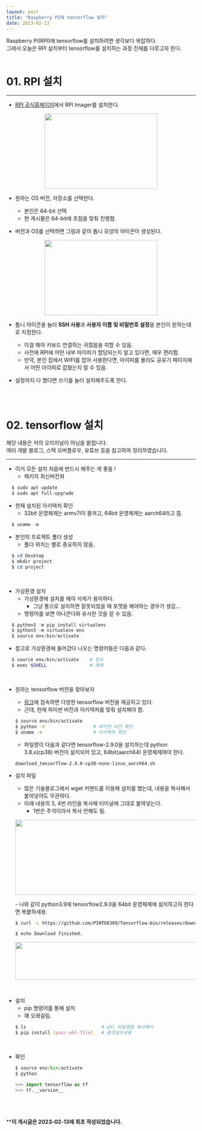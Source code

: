 ```yaml
---
layout: post
title: "Raspberry PI에 tensorflow 설치"
date: 2023-02-13
---
```



Raspberry PI(RPI)에 tensorflow를 설치하려면 생각보다 복잡하다. <br/>
그래서 오늘은 RPI 설치부터 tensorflow를 설치하는 과정 전체를 다루고자 한다. <br/><br/>

# 01. RPI 설치
<hr>

- [RPI 공식홈페이지](https://www.raspberrypi.com/software/)에서 RPI Imager를 설치한다.
<p align="center"><img src="https://user-images.githubusercontent.com/33558083/218372952-c0ca82ad-4a01-4776-8054-3e9face90c13.JPG" height="200px" width="300px"></p>

- 원하는 OS 버전, 저장소를 선택한다.
  - 본인은 64-bit 선택
  - 현 게시물은 64-bit에 초점을 맞춰 진행함.

- 버전과 OS를 선택하면 그림과 같이 톱니 모양의 아이콘이 생성된다.
<p align="center"><img src="https://user-images.githubusercontent.com/33558083/218372957-82769388-3ac7-40ae-b9e9-bd687dd71341.JPG" height="200px" width="300px"></p>

- 톱니 아이콘을 눌러 **SSH 사용**과 **사용자 이름 및 비밀번호 설정**을 본인이 원하는대로 지정한다.
  - 이걸 해야 키보드 연결하는 귀찮음을 피할 수 있음.
  - 사전에 RPI에 어떤 내부 아이피가 할당되는지 알고 있다면, 매우 편리함.
  - 만약, 본인 집에서 WIFI를 잡아 사용한다면, 아이피를 몰라도 공유기 페이지에서 어떤 아이피로 잡혔는지 알 수 있음.

- 설정까지 다 했다면 쓰기를 눌러 설치해주도록 한다.


<br/> <br/>
# 02. tensorflow 설치

해당 내용은 저의 오리지널이 아님을 밝힙니다.<br/>
여러 개발 블로그, 스택 오버플로우, 유튜브 등을 참고하여 정리하였습니다.
<hr> 

- 이거 모든 설치 처음에 반드시 해주는 게 좋음 !
  - 패키지 최신버전화
```powershell
  $ sudo apt update
  $ sudo apt full-upgrade
```

- 현재 설치된 아키텍처 확인
  - 32bit 운영체제는 armv7l이 뜰꺼고, 64bit 운영체제는 aarch64라고 뜸.
```powershell
  $ uname -m
```

- 본인의 프로젝트 폴더 생성
  - 폴더 위치는 별로 중요하지 않음.
```powershell
  $ cd Desktop
  $ mkdir project
  $ cd project
```

<br/>

- 가상환경 설치
  - 가상환경에 설치를 해야 삭제가 용이하다.
    - 그냥 통으로 설치하면 잘못되었을 때 포맷을 해야하는 경우가 생김...
  - 명령어를 보면 아나콘다와 유사한 것을 알 수 있음.
```powershell
  $ python3 -m pip install virtualenv
  $ python3 -m virtualenv env
  $ source env/bin/activate
```
- 참고로 가상환경에 들어갔다 나오는 명령어들은 다음과 같다.
```powershell
  $ source env/bin/activate    # 접속
  $ exec $SHELL                # 해제
```

<br/>

- 원하는 tensorflow 버전을 찾아보자
  - [링크](https://github.com/PINTO0309/Tensorflow-bin/tree/main/previous_versions)에 접속하면 다양한 tensorflow 버전을 제공하고 있다.
  - 근데, 현재 파이썬 버전과 아키텍처를 맞춰 설치해야 함.
  ```bash
  $ source env/bin/activate
  $ python -V                  # 파이썬 버전 확인
  $ uname -m                   # 아키텍처 확인
  ```
  - 파일명이 다음과 같다면 tensorflow-2.9.0을 설치하는데 python 3.8.x(cp38) 버전이 설치되어 있고, 64bit(aarch64) 운영체제여야 한다.
  ```
  download_tensorflow-2.9.0-cp38-none-linux_aarch64.sh
  ```
- 설치 파일
  - 많은 기술블로그에서 wget 커맨드를 이용해 설치를 했는데, 내용을 복사해서 붙여넣어도 무관하다.
  - 아래 내용의 3, 4번 라인을 복사해 터미널에 그대로 붙여넣는다.
    - 1번은 주석이라서 복사 안해도 됨.
  <p align="center"><img src="https://user-images.githubusercontent.com/33558083/218372960-4e4dbcd4-beb2-4959-aac0-b3be1816ef47.JPG" height="200px" width="700px"></p>
  - 나와 같이 python3.9에 tensorflow2.9.0을 64bit 운영체제에 설치하고자 한다면 복붙하세용.
  
  ```bash
  $ curl -L https://github.com/PINTO0309/Tensorflow-bin/releases/download/v2.9.0 -tensorflow-2.9.0-cp39-none-linux_aarch64.whl -o tensorflow-2.9.0-cp39-none-linux_aarch64.whl
  
  $ echo Download finished.
  ```
  <p align="center"><img src="https://user-images.githubusercontent.com/33558083/218372964-71e56b7f-31c1-49bb-b919-dc25d4d21a87.JPG" height="100px" width="500px"></p>

<br/>

- 설치
  - pip 명령어를 통해 설치
  - 꽤 오래걸림.
  ```bash
  $ ls                            # whl 파일명을 복사해서
  $ pip install [your-whl-file]   # 붙여넣으세용
  ```
  
<br/>

- 확인
    ```python
    $ source env/bin/activate
    $ python

    >>> import tensorflow as tf
    >>> tf.__version__
    ```

<br/><br/><br/>
****이 게시글은 2023-02-13에 최초 작성되었습니다.**